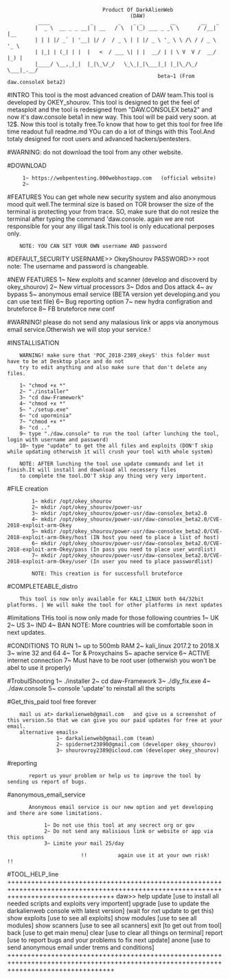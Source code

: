                                    Product Of DarkAlienWeb
                                            (DAW)
              ____             _        _    _ _         __        __   _     
             |  _ \  __ _ _ __| | __   / \  | (_) ___ _ _\ \      / /__| |__  
             | | | |/ _` | '__| |/ /  / _ \ | | |/ _ \ '_ \ \ /\ / / _ \ '_ \ 
             | |_| | (_| | |  |   <  / ___ \| | |  __/ | | \ V  V /  __/ |_) |
             |____/ \__,_|_|  |_|\_\/_/   \_\_|_|\___|_| |_|\_/\_/ \___|_.__/ 
                                                     beta~1 (From daw.consoleX beta2)



#INTRO
        This tool is the most advanced creation of DAW team.This tool is developed by OKEY_shourov.
        This tool is designed to get the feel of metasploit and the tool is redesigned from "DAW.CONSOLEX beta2"
        and now it's daw.console beta1 in new way.
        This tool will be paid very soon. at 12$. Now this tool is totally free.To know that how to get this tool for free life time readout full readme.md 
        YOu can do a lot of things with this Tool.And totaly designed for root users and advanced hackers/pentesters.

#WARNING: do not download the tool from any other website.

#DOWNLOAD
    
         1~ https://webpentesting.000webhostapp.com   (official website)
         2~ 

#FEATURES
        You can get whole new security system and also anonymous mood quit well.The terminal size is based on TOR browser
        the size of the terminal is protecting your from trace.
        SO, make sure that do not resize the terminal after typing the command 'daw.console.
        again we are not responsible for your any illigal task.This tool is only educational perposes only.

        NOTE: YOU CAN SET YOUR OWN username AND password

#DEFAULT_SECURITY
        USERNAME>> OkeyShourov
        PASSWORD>> root
        note: The username and password is changeable.

#NEW FEATURES
        1~ New exploits and scanner (develop and discoverd by okey_shourov)
        2~ New virtual processors
        3~ Ddos and Dos attack
        4~ av bypass 
        5~ anonymous email service (BETA version yet developing.and you can use text file)
        6~ Bug reporting option
        7~ new hydra configration and bruteforce
        8~ FB bruteforce new conf

#WARNING! please do not send any malasious link or apps via anonymous email service.Otherwish we will stop your service.!

#INSTALLISATION

        WARNING! make sure that 'POC_2018-2389_okeyS' this folder must have to be at Desktop place and do not
        try to edit anything and also make sure that don't delete any files.

        1~ "chmod +x *"
        2~ "./installer"
        3~ "cd daw-Framework"
        4~ "chmod +x *"
        5~ "./setup.exe"
        6~ "cd uporminia"
        7~ "chmod +x *"
        8~ "cd .."
        9~ type "./daw.console" to run the tool (after lunching the tool, login with username and password)
        10~ type "update" to get the all files and exploits (DON'T skip while updating otherwish it will crush your tool with whole system)
     
        NOTE: AFTER lunching the tool use update commands and let it finish.It will install and download all necessery files
        to complete the tool.DO'T skip any thing very very importent.

#FILE creation
      
            1~ mkdir /opt/okey_shourov
            2~ mkdir /opt/okey_shourov/power-usr
            3~ mkdir /opt/okey_shourov/power-usr/daw-consolex_beta2.0
            4~ mkdir /opt/okey_shourov/power-usr/daw-consolex_beta2.0/CVE-2018-exploit-arm-Okey
            5~ mkdir /opt/okey_shourov/power-usr/daw-consolex_beta2.0/CVE-2018-exploit-arm-Okey/host (IN host you need to place a list of host)
            6~ mkdir /opt/okey_shourov/power-usr/daw-consolex_beta2.0/CVE-2018-exploit-arm-Okey/pass (In pass you need to place user_wordlist)
            7~ mkdir /opt/okey_shourov/power-usr/daw-consolex_beta2.0/CVE-2018-exploit-arm-Okey/user (In user you need to place passwordlist)
  
            NOTE: This creation is for successfull bruteforce


#COMPLETEABLE_distro

        This tool is now only available for KALI_LINUX both 64/32bit platforms. | We will make the tool for other platforms in next updates


#limitations
        THis tool is now only made for those following countries
                   1~ UK
                   2~ US
                   3~ IND
                   4~ BAN
        NOTE: More countries will be comfortable soon in next updates.


#CONDITIONS TO RUN
          1~ up to 500mb RAM
          2~ kali_linux 2017.2 to 2018.X
          3~ wine 32 and 64
          4~ Tor & Proxychains
          5~ apache service
          6~ ACTIVE internet connection
          7~ Must have to be root user (otherwish you won't be abel to use it properly)

#TrobulShooting
        1~ ./installer
        2~ cd daw-Framework
        3~ ./dly_fix.exe
        4~ ./daw.console
        5~ console 'update' to reinstall all the scripts

#Get_this_paid tool free forever

        mail us at> darkalienweb@gmail.com   and give us a screenshot of this version.So that we can give you our paid updates for free at your email.
        alternative emails>
                    1~ darkalienweb@gmail.com (team)
                    2~ spidernet23890@gmail.com (developer okey_shourov)
                    3~ shourovroy2389@icloud.com (developer okey_shourov)

#reporting
   
           report us your problem or help us to improve the tool by sending us report of bugs.


#anonymous_email_service
  
           Anonymous email service is our new option and yet developing and there are some limitations.
              
                1~ Do not use this tool at any secrect org or gov 
                2~ Do not send any malisious link or website or app via this options 
                3~ Limite your mail 25/day
  
                            !!          again use it at your own risk!         !!


#TOOL_HELP_line
+++++++++++++++++++++++++++++++++++++++++++++++++++++++++++++++++++++++++++++++++++++++++++++++++++++++++++++++++++++++++++++++++++++++
       daw>> help
       update                           [use to install all needed scripts and exploits very importent]
       upgrade                          [use to update the darkalienweb console with latest version] (wait for nxt update to get this)
       show exploits                    [use to see all exploits]
       show modules                     [use to see all modules]
       show scanners                    [use to see all scanners]
       exit                             [to get out from tool]
       back                             [use to get main menu]
       clear                            [use to clear all things on terminal]
       report                           [use to report bugs and your problems to fix next update]
       anone                            [use to send anonymous email under trems and conditions]
+++++++++++++++++++++++++++++++++++++++++++++++++++++++++++++++++++++++++++++++++++++++++++++++++++++++++++++++++++++++++++++++++++++++     
     


                                            
